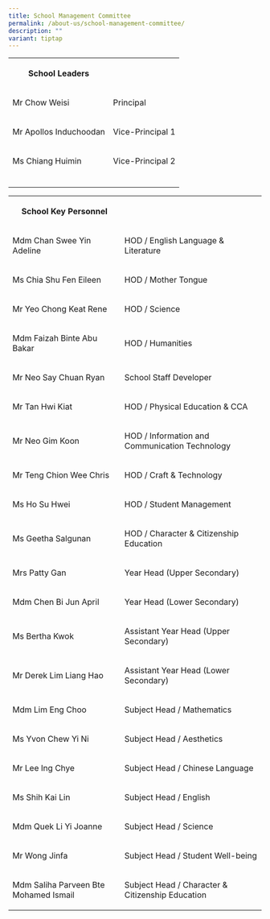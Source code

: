 ```yaml
---
title: School Management Committee
permalink: /about-us/school-management-committee/
description: ""
variant: tiptap
---
```

<table style="minWidth: 50px">
<colgroup>
<col>
<col>
</colgroup>
<tbody>
<tr>
<th rowspan="1" colspan="1">
<p>School Leaders</p>
</th>
<th rowspan="1" colspan="1">
<p></p>
</th>
</tr>
<tr>
<td rowspan="1" colspan="1">
<p>Mr Chow Weisi</p>
</td>
<td rowspan="1" colspan="1">
<p>Principal</p>
</td>
</tr>
<tr>
<td rowspan="1" colspan="1">
<p>Mr Apollos Induchoodan</p>
</td>
<td rowspan="1" colspan="1">
<p>Vice-Principal 1</p>
</td>
</tr>
<tr>
<td rowspan="1" colspan="1">
<p>Ms Chiang Huimin</p>
</td>
<td rowspan="1" colspan="1">
<p>Vice-Principal 2</p>
</td>
</tr>
<tr>
<td rowspan="1" colspan="1">
<p></p>
</td>
<td rowspan="1" colspan="1">
<p></p>
</td>
</tr>
</tbody>
</table>
<table style="minWidth: 50px">
<colgroup>
<col>
<col>
</colgroup>
<tbody>
<tr>
<th rowspan="1" colspan="1">
<p>School Key Personnel</p>
</th>
<th rowspan="1" colspan="1">
<p></p>
</th>
</tr>
<tr>
<td rowspan="1" colspan="1">
<p>Mdm Chan Swee Yin Adeline</p>
</td>
<td rowspan="1" colspan="1">
<p>HOD / English Language &amp; Literature</p>
</td>
</tr>
<tr>
<td rowspan="1" colspan="1">
<p>Ms Chia Shu Fen Eileen</p>
</td>
<td rowspan="1" colspan="1">
<p>HOD / Mother Tongue</p>
</td>
</tr>
<tr>
<td rowspan="1" colspan="1">
<p>Mr Yeo Chong Keat Rene</p>
</td>
<td rowspan="1" colspan="1">
<p>HOD / Science</p>
</td>
</tr>
<tr>
<td rowspan="1" colspan="1">
<p>Mdm Faizah Binte Abu Bakar</p>
</td>
<td rowspan="1" colspan="1">
<p>HOD / Humanities</p>
</td>
</tr>
<tr>
<td rowspan="1" colspan="1">
<p>Mr Neo Say Chuan Ryan</p>
</td>
<td rowspan="1" colspan="1">
<p>School Staff Developer</p>
</td>
</tr>
<tr>
<td rowspan="1" colspan="1">
<p>Mr Tan Hwi Kiat</p>
</td>
<td rowspan="1" colspan="1">
<p>HOD / Physical Education &amp; CCA</p>
</td>
</tr>
<tr>
<td rowspan="1" colspan="1">
<p>Mr Neo Gim Koon</p>
</td>
<td rowspan="1" colspan="1">
<p>HOD / Information and Communication Technology</p>
</td>
</tr>
<tr>
<td rowspan="1" colspan="1">
<p>Mr Teng Chion Wee Chris</p>
</td>
<td rowspan="1" colspan="1">
<p>HOD / Craft &amp; Technology</p>
</td>
</tr>
<tr>
<td rowspan="1" colspan="1">
<p>Ms Ho Su Hwei</p>
</td>
<td rowspan="1" colspan="1">
<p>HOD / Student Management</p>
</td>
</tr>
<tr>
<td rowspan="1" colspan="1">
<p>Ms Geetha Salgunan</p>
</td>
<td rowspan="1" colspan="1">
<p>HOD / Character &amp; Citizenship Education</p>
</td>
</tr>
<tr>
<td rowspan="1" colspan="1">
<p>Mrs Patty Gan</p>
</td>
<td rowspan="1" colspan="1">
<p>Year Head (Upper Secondary)</p>
</td>
</tr>
<tr>
<td rowspan="1" colspan="1">
<p>Mdm Chen Bi Jun April</p>
</td>
<td rowspan="1" colspan="1">
<p>Year Head (Lower Secondary)</p>
</td>
</tr>
<tr>
<td rowspan="1" colspan="1">
<p>Ms Bertha Kwok</p>
</td>
<td rowspan="1" colspan="1">
<p>Assistant Year Head (Upper Secondary)</p>
</td>
</tr>
<tr>
<td rowspan="1" colspan="1">
<p>Mr Derek Lim Liang Hao</p>
</td>
<td rowspan="1" colspan="1">
<p>Assistant Year Head (Lower Secondary)</p>
</td>
</tr>
<tr>
<td rowspan="1" colspan="1">
<p>Mdm Lim Eng Choo</p>
</td>
<td rowspan="1" colspan="1">
<p>Subject Head / Mathematics</p>
</td>
</tr>
<tr>
<td rowspan="1" colspan="1">
<p>Ms Yvon Chew Yi Ni</p>
</td>
<td rowspan="1" colspan="1">
<p>Subject Head / Aesthetics</p>
</td>
</tr>
<tr>
<td rowspan="1" colspan="1">
<p>Mr Lee Ing Chye</p>
</td>
<td rowspan="1" colspan="1">
<p>Subject Head / Chinese Language</p>
</td>
</tr>
<tr>
<td rowspan="1" colspan="1">
<p>Ms Shih Kai Lin</p>
</td>
<td rowspan="1" colspan="1">
<p>Subject Head / English</p>
</td>
</tr>
<tr>
<td rowspan="1" colspan="1">
<p>Mdm Quek Li Yi Joanne</p>
</td>
<td rowspan="1" colspan="1">
<p>Subject Head / Science</p>
</td>
</tr>
<tr>
<td rowspan="1" colspan="1">
<p>Mr Wong Jinfa</p>
</td>
<td rowspan="1" colspan="1">
<p>Subject Head / Student Well-being</p>
</td>
</tr>
<tr>
<td rowspan="1" colspan="1">
<p>Mdm Saliha Parveen Bte Mohamed Ismail</p>
</td>
<td rowspan="1" colspan="1">
<p>Subject Head / Character &amp; Citizenship Education</p>
</td>
</tr>
</tbody>
</table>
<p></p>